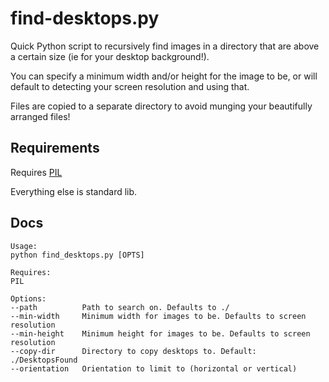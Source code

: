 # find-desktops.py

Quick Python script to recursively find images in a directory that are above a certain
size (ie for your desktop background!).

You can specify a minimum width and/or height for the image to be, or will default to
detecting your screen resolution and using that.

Files are copied to a separate directory to avoid munging your beautifully arranged files!

## Requirements

Requires [PIL](http://www.pythonware.com/products/pil/)

Everything else is standard lib.

## Docs

    Usage:
    python find_desktops.py [OPTS]

    Requires:
    PIL

    Options:
    --path          Path to search on. Defaults to ./
    --min-width     Minimum width for images to be. Defaults to screen resolution
    --min-height    Minimum height for images to be. Defaults to screen resolution
    --copy-dir      Directory to copy desktops to. Default: ./DesktopsFound
    --orientation   Orientation to limit to (horizontal or vertical)